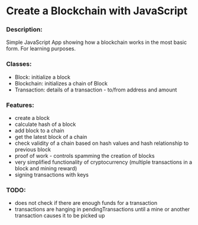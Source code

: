 # Create a Blockchain with JavaScript

### Description:
Simple JavaScript App showing how a blockchain works in the most basic form.
For learning purposes.

### Classes:
- Block: initialize a block
- Blockchain: initializes a chain of Block
- Transaction: details of a transaction - to/from address and amount

### Features:
- create a block
- calculate hash of a block
- add block to a chain
- get the latest block of a chain
- check validity of a chain based on hash values and hash relationship to previous block
- proof of work - controls spamming the creation of blocks
- very simplified functionality of cryptocurrency (multiple transactions in a block and mining reward)
- signing transactions with keys

### TODO:
- does not check if there are enough funds for a transaction
- transactions are hanging in pendingTransactions until a mine or another transaction causes it to be picked up
